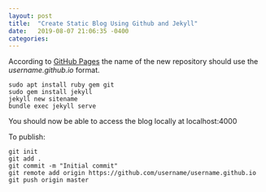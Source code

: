 ```yaml
---
layout: post
title:  "Create Static Blog Using Github and Jekyll"
date:   2019-08-07 21:06:35 -0400
categories: 
---
```

According to [GitHub Pages][github-pages] the name of the new repository should use the *username.github.io* format.

```
sudo apt install ruby gem git
sudo gem install jekyll
jekyll new sitename
bundle exec jekyll serve
```

You should now be able to access the blog locally at localhost:4000

To publish:

```
git init
git add .
git commit -m "Initial commit"
git remote add origin https://github.com/username/username.github.io
git push origin master

```

[github-pages]: https://pages.github.com/

